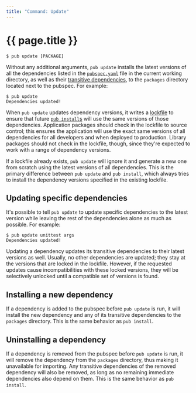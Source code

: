```yaml
---
title: "Command: Update"
---
```


# {{ page.title }}

    $ pub update [PACKAGE]

Without any additional arguments, `pub update` installs the latest versions of
all the dependencies listed in the [`pubspec.yaml`](pubspec.html) file in the
current working directory, as well as their [transitive
dependencies](glossary.html#transitive-dependencies), to the `packages`
directory located next to the pubspec. For example:

    $ pub update
    Dependencies updated!

When `pub update` updates dependency versions, it writes a
[lockfile](glossary.html#lockfile) to ensure that future [`pub
install`s](pub-install.html) will use the same versions of those dependencies.
Application packages should check in the lockfile to source control; this
ensures the application will use the exact same versions of all dependencies for
all developers and when deployed to production. Library packages should not
check in the lockfile, though, since they're expected to work with a range of
dependency versions.

If a lockfile already exists, `pub update` will ignore it and generate a new one
from scratch using the latest versions of all dependencies. This is the primary
difference between `pub update` and `pub install`, which always tries to install
the dependency versions specified in the existing lockfile.

## Updating specific dependencies

It's possible to tell `pub update` to update specific dependencies to the latest
version while leaving the rest of the dependencies alone as much as possible.
For example:

    $ pub update unittest args
    Dependencies updated!

Updating a dependency updates its transitive dependencies to their latest
versions as well. Usually, no other dependencies are updated; they stay at the
versions that are locked in the lockfile. However, if the requested updates
cause incompatibilities with these locked versions, they will be selectively
unlocked until a compatible set of versions is found.

## Installing a new dependency

If a dependency is added to the pubspec before `pub update` is run, it will
install the new dependency and any of its transitive dependencies to the
`packages` directory. This is the same behavior as `pub install`.

## Uninstalling a dependency

If a dependency is removed from the pubspec before `pub update` is run, it
will remove the dependency from the `packages` directory, thus making it
unavailable for importing. Any transitive dependencies of the removed dependency
will also be removed, as long as no remaining immediate dependencies also depend
on them. This is the same behavior as `pub install`.
